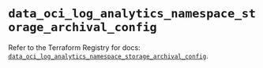 # `data_oci_log_analytics_namespace_storage_archival_config`

Refer to the Terraform Registry for docs: [`data_oci_log_analytics_namespace_storage_archival_config`](https://registry.terraform.io/providers/hashicorp/oci/7.19.0/docs/data-sources/log_analytics_namespace_storage_archival_config).
